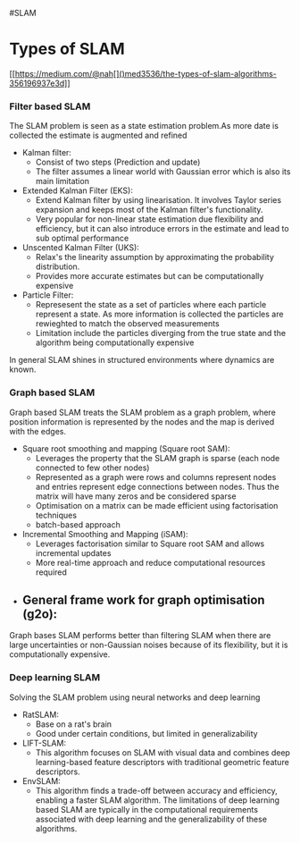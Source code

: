 #SLAM
# Types of SLAM
[[https://medium.com/@nah[]()med3536/the-types-of-slam-algorithms-356196937e3d]]
### Filter based SLAM
The SLAM problem is seen as a state estimation problem.As more date is collected the estimate is augmented and refined
- Kalman filter: 
	- Consist of two steps (Prediction and update)
	- The filter assumes a linear world with Gaussian error which is also its main limitation
- Extended Kalman Filter (EKS):
	- Extend Kalman filter by using linearisation. It involves Taylor series expansion and keeps most of the Kalman filter's functionality.
	- Very popular for non-linear state estimation due flexibility and efficiency, but it can also introduce errors in the estimate and lead to sub optimal performance
- Unscented Kalman Filter (UKS):
	- Relax's the linearity assumption by approximating the probability distribution.
	- Provides more accurate estimates but can be computationally expensive
- Particle Filter:
	- Represesent the state as a set of particles where each particle represent a state. As more information is collected the particles are rewieghted to match the observed measurements
	- Limitation include the particles diverging from the true state and the algorithm being computationally expensive

In general SLAM shines in structured environments where dynamics are known.

### Graph based SLAM
Graph based SLAM treats the SLAM problem as a graph problem, where position information is represented by the nodes and the map is derived with the edges.
- Square root smoothing and mapping (Square root SAM):
	- Leverages the property that the SLAM graph is sparse (each node connected to few other nodes)
	- Represented as a graph were rows and columns represent nodes and entries represent edge connections between nodes. Thus the matrix will have many zeros and be considered sparse
	- Optimisation on a matrix can be made efficient using factorisation techniques
	- batch-based approach
- Incremental Smoothing and Mapping (iSAM):
	- Leverages factorisation similar to Square root SAM and allows incremental updates
	- More real-time approach and reduce computational resources required
- General frame work for graph optimisation (g2o):
	- 

Graph bases SLAM performs better than filtering SLAM when there are large uncertainties or non-Gaussian noises because of its flexibility, but it is computationally expensive.
### Deep learning SLAM
Solving the SLAM problem using neural networks and deep learning
- RatSLAM:
	- Base on a rat's brain
	- Good under certain conditions, but limited in generalizability
- LIFT-SLAM:
	- This algorithm focuses on SLAM with visual data and combines deep learning-based feature descriptors with traditional geometric feature descriptors.
- EnvSLAM:
	- This algorithm finds a trade-off between accuracy and efficiency, enabling a faster SLAM algorithm.
The limitations of deep learning based SLAM are typically in the computational requirements associated with deep learning and the generalizability of these algorithms.